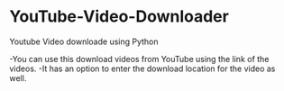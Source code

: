 # YouTube-Video-Downloader
Youtube Video downloade using Python

-You can use this download videos from YouTube using the link of the videos.
-It has an option to enter the download location for the video as well.
